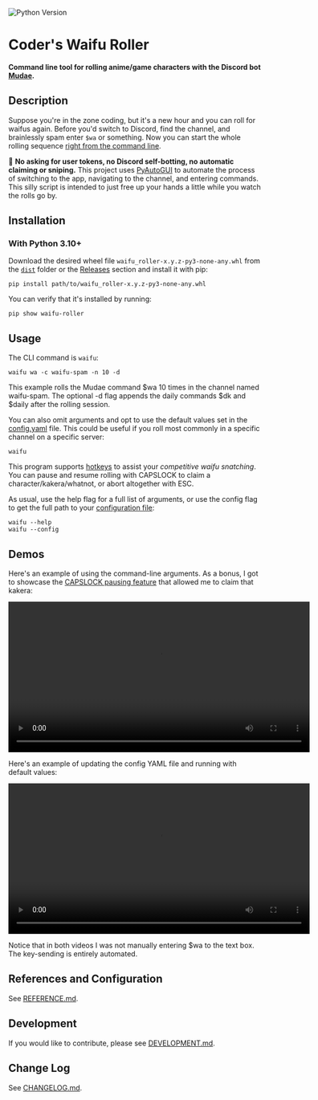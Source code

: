 <!-- https://github.com/marketplace/actions/dynamic-badges -->
![Python Version](https://img.shields.io/badge/python-3.10%2B-blue)

# Coder's Waifu Roller

**Command line tool for rolling anime/game characters with the Discord bot [Mudae](https://top.gg/bot/432610292342587392).**

## Description

Suppose you're in the zone coding, but it's a new hour and you can roll for waifus again. Before you'd switch to Discord, find the channel, and brainlessly spam enter `$wa` or something. Now you can start the whole rolling sequence [right from the command line](#demos).

:mega: **No asking for user tokens, no Discord self-botting, no automatic claiming or sniping.** This project uses [PyAutoGUI](https://pypi.org/project/PyAutoGUI/) to automate the process of switching to the app, navigating to the channel, and entering commands. This silly script is intended to just free up your hands a little while you watch the rolls go by.

## Installation

### With Python 3.10+

Download the desired wheel file `waifu_roller-x.y.z-py3-none-any.whl` from the [`dist`](dist) folder or the [Releases](https://github.com/vinlin24/waifu-roller/releases) section and install it with pip:
```
pip install path/to/waifu_roller-x.y.z-py3-none-any.whl
```
You can verify that it's installed by running:
```
pip show waifu-roller
```

## Usage

The CLI command is `waifu`:
```
waifu wa -c waifu-spam -n 10 -d
```
This example rolls the Mudae command $wa 10 times in the channel named waifu-spam. The optional -d flag appends the daily commands $dk and $daily after the rolling session.

You can also omit arguments and opt to use the default values set in the [config.yaml](docs/REFERENCE.md#configuration) file. This could be useful if you roll most commonly in a specific channel on a specific server:
```
waifu
```

This program supports [hotkeys](docs/REFERENCE.md#hotkeys) to assist your *competitive waifu snatching*. You can pause and resume rolling with CAPSLOCK to claim a character/kakera/whatnot, or abort altogether with ESC.

As usual, use the help flag for a full list of arguments, or use the config flag to get the full path to your [configuration file](docs/REFERENCE.md#configuration):
```
waifu --help
waifu --config
```

## Demos

Here's an example of using the command-line arguments. As a bonus, I got to showcase the [CAPSLOCK pausing feature](docs/REFERENCE.md#hotkeys) that allowed me to claim that kakera:

<video width="600" controls>
    <source src="demos/waifu-roller-args-demo.mp4" type="video/mp4">
    Your browser does not support the video tag. You can find the raw video file <a href="demos/waifu-roller-args-demo.mp4.">here</a>.
</video>

Here's an example of updating the config YAML file and running with default values:

<video width="600" controls>
    <source src="demos/waifu-roller-config-demo.mp4" type="video/mp4">
    Your browser does not support the video tag. You can find the raw video file <a href="demos/waifu-roller-config-demo.mp4.">here</a>.
</video>

Notice that in both videos I was not manually entering $wa to the text box. The key-sending is entirely automated.

## References and Configuration

See [REFERENCE.md](docs/REFERENCE.md).

## Development

If you would like to contribute, please see [DEVELOPMENT.md](docs/DEVELOPMENT.md).

## Change Log

See [CHANGELOG.md](docs/CHANGELOG.md).

